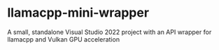 # llamacpp-mini-wrapper
A small, standalone Visual Studio 2022 project with an API wrapper for llamacpp and Vulkan GPU acceleration
